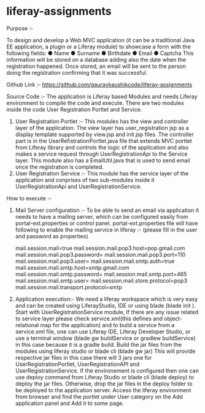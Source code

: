 # liferay-assignments

Purpose :-

To design and develop a Web MVC application (it can be a traditional Java EE application, a
plugin or a Liferay module) to showcase a form with the following fields:
● Name
● Surname
● Birthdate
● Email
● Captcha
This information will be stored on a database adding also the date when the registration
happened. Once stored, an email will be sent to the person doing the registration
confirming that it was successful.

Github Link :- https://github.com/gauravkaushikcode/liferay-assignments

Source Code :-
The application is Liferay based Modules and needs Liferay environment to compile the code and execute.
There are two modules inside the code User Registration Porltet and Service.
1. User Registration Portlet :-
	This modules has the view and controller layer of the application. The view layer has user_registration jsp as a display template supported by view.jsp and init.jsp files.
	The controller part is in the UserRefistrationPortlet.java file that extends MVC portlet from Liferay library and controls the logic of the application and also makes a service request through UserRegistrationApi to the Service layer.
	This module also has a EmailUtil.java that is used to send email once the registration is completed.
2. User Registration Service :-
	This module has the service layer of the application and conprises of two sub-modules inside it UserRegistrationApi and UserRegistrationService.

How to execute :-
1. Mail Server configuration :-
	To be able to send an email via application it needs to have a mailing server, which can be configured easily from portal-ext.properties or control panel.
	portal-ext.properties file will have following to enable the mailing service in liferay :- (please fill in the user and password as properties)
	
	mail.session.mail=true
	mail.session.mail.pop3.host=pop.gmail.com
	mail.session.mail.pop3.password=
	mail.session.mail.pop3.port=110
	mail.session.mail.pop3.user=
	mail.session.mail.smtp.auth=true
	mail.session.mail.smtp.host=smtp.gmail.com
	mail.session.mail.smtp.password=
	mail.session.mail.smtp.port=465
	mail.session.mail.smtp.user=
	mail.session.mail.store.protocol=pop3
	mail.session.mail.transport.protocol=smtp
	
2. Application execution:-
	We need a liferay workspace which is very easy and can be created using LiferayStudio, IDE or using blade (blade init <workspaceName>).
	Start with UserRegistrationService module,
		If there are any issue related to service layer please check service.xml(this defines and object-relational map for the application) and to build a service from a service.xml file, one can use Liferay IDE, Liferay Developer Studio, or use a terminal window (blade gw buildService or gradlew buildService) in this case because it is a gradle build.
	Build the jar files from the modules using liferay studio or blade cli (blade gw jar)
	This will provide respective jar files in this case there will 3 jars one for UserRegistrationPortlet, UserRegistrationAPI and UserRegistrationService.
	If the environement is configured then one can use deploy command from Liferay Studio or blade cli (blade deploy) to deploy the jar files.
	Otherwise, drop the jar files in the deploy folder to be deployed to the application server.
	Access the liferay environment from browser and find the portlet under User category on the Add application panel and Add it to some page.

